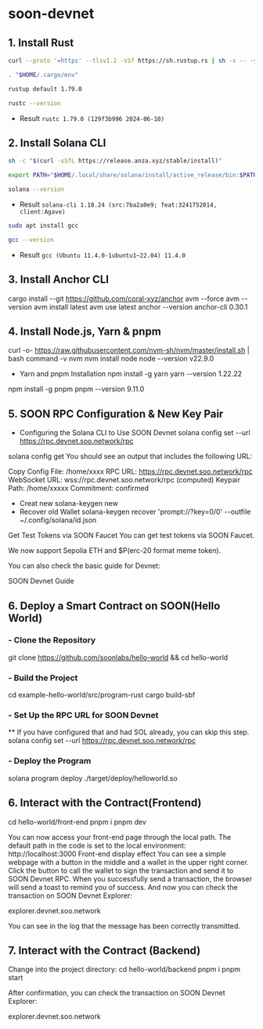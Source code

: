 # soon-devnet
## 1. Install Rust
```Bash
curl --proto '=https' --tlsv1.2 -sSf https://sh.rustup.rs | sh -s -- -y
```
```Bash
. "$HOME/.cargo/env"
```
```Bash
rustup default 1.79.0
```
```Bash
rustc --version
```
- Result `rustc 1.79.0 (129f3b996 2024-06-10)`
## 2. Install Solana CLI
```Bash
sh -c "$(curl -sSfL https://release.anza.xyz/stable/install)"
```
```Bash
export PATH="$HOME/.local/share/solana/install/active_release/bin:$PATH"
```
```Bash
solana --version
```
- Result `solana-cli 1.18.24 (src:7ba2a0e9; feat:3241752014, client:Agave)`
```Bash
sudo apt install gcc
```
```Bash
gcc --version
```
- Result `gcc (Ubuntu 11.4.0-1ubuntu1~22.04) 11.4.0`
## 3. Install Anchor CLI
cargo install --git https://github.com/coral-xyz/anchor avm --force
avm --version
avm install latest
avm use latest
anchor --version
anchor-cli 0.30.1
## 4. Install Node.js, Yarn & pnpm
curl -o- https://raw.githubusercontent.com/nvm-sh/nvm/master/install.sh | bash
command -v nvm
nvm install node
node --version
v22.9.0
- Yarn and pnpm Installation
npm install -g yarn
yarn --version
1.22.22
  
npm install -g pnpm
pnpm --version
9.11.0
## 5. SOON RPC Configuration & New Key Pair
- Configuring the Solana CLI to Use SOON Devnet
solana config set --url https://rpc.devnet.soo.network/rpc

solana config get
You should see an output that includes the following URL:

Copy
Config File: /home/xxxx
RPC URL: https://rpc.devnet.soo.network/rpc
WebSocket URL: wss://rpc.devnet.soo.network/rpc (computed)
Keypair Path: /home/xxxxx
Commitment: confirmed

- Creat new
solana-keygen new
- Recover old Wallet
solana-keygen recover 'prompt://?key=0/0' --outfile ~/.config/solana/id.json

Get Test Tokens via SOON Faucet
You can get test tokens via SOON Faucet.

We now support Sepolia ETH and $P(erc-20 format meme token).

You can also check the basic guide for Devnet:

SOON Devnet Guide
## 6. Deploy a Smart Contract on SOON(Hello World)
### - Clone the Repository
git clone https://github.com/soonlabs/hello-world && cd hello-world

### - Build the Project
cd example-hello-world/src/program-rust
cargo build-sbf

### - Set Up the RPC URL for SOON Devnet
** If you have configured that and had SOL already, you can skip this step.
solana config set --url https://rpc.devnet.soo.network/rpc
### - Deploy the Program
solana program deploy ./target/deploy/helloworld.so
## 6. Interact with the Contract(Frontend)
cd hello-world/front-end
pnpm i
pnpm dev

You can now access your front-end page through the local path. The default path in the code is set to the local environment: http://localhost:3000
Front-end display effect
You can see a simple webpage with a button in the middle and a wallet in the upper right corner.
Click the button to call the wallet to sign the transaction and send it to SOON Devnet RPC.
When you successfully send a transaction, the browser will send a toast to remind you of success.
And now you can check the transaction on SOON Devnet Explorer:

explorer.devnet.soo.network

You can see in the log that the message has been correctly transmitted.

## 7. Interact with the Contract (Backend)
Change into the project directory:
cd hello-world/backend
pnpm i
pnpm start

After confirmation, you can check the transaction on SOON Devnet Explorer:

explorer.devnet.soo.network



























